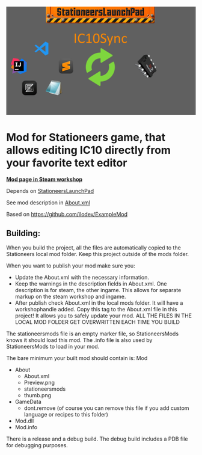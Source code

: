 ![](./About/Preview.png)

# Mod for Stationeers game, that allows editing IC10 directly from your favorite text editor
[**Mod page in Steam workshop**](https://steamcommunity.com/sharedfiles/filedetails/?id=3567395132)

Depends on [StationeersLaunchPad](https://github.com/StationeersLaunchPad/StationeersLaunchPad)

See mod description in [About.xml](./About/About.xml)

Based on https://github.com/ilodev/ExampleMod

## Building:
When you build the project, all the files are automatically copied to the Stationeers local mod folder.
Keep this project outside of the mods folder. 

When you want to publish your mod make sure you:
- Update the About.xml with the necessary information. 
- Keep the warnings in the description fields in About.xml. One description is for steam, the other ingame. This allows for separate markup on the steam workshop and ingame.
- After publish check About.xml in the local mods folder. It will have a workshophandle added. Copy this tag to the About.xml file in this project! It allows you to safely update your mod. 
  ALL THE FILES IN THE LOCAL MOD FOLDER GET OVERWRITTEN EACH TIME YOU BUILD

The stationeersmods file is an empty marker file, so StationeersMods knows it should load this mod.
The .info file is also used by StationeersMods to load in your mod.

The bare minimum your built mod should contain is:
Mod
- About
  - About.xml
  - Preview.png
  - stationeersmods
  - thumb.png
- GameData
  - dont.remove (of course you can remove this file if you add custom language or recipes to this folder)
- Mod.dll
- Mod.info

There is a release and a debug build. The debug build includes a PDB file for debugging purposes.

